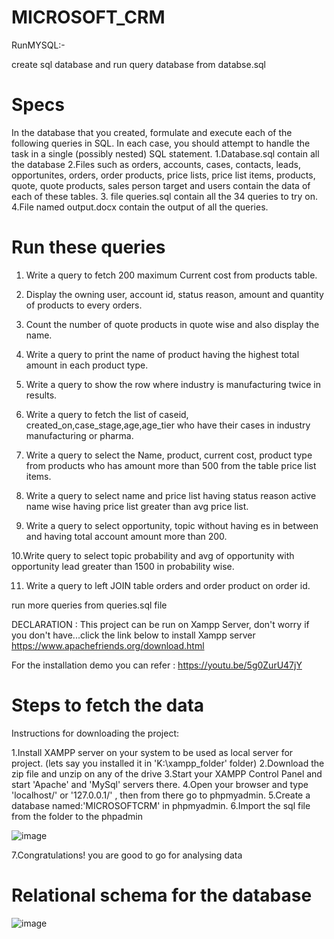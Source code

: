 # MICROSOFT_CRM
RunMYSQL:-

create sql database and run query database from databse.sql

# Specs

In the database that you created, formulate and execute each of the following queries in SQL. In each case, you should attempt to handle the task in a single (possibly nested) SQL statement.
1.Database.sql contain all the database 
2.Files such as orders, accounts, cases, contacts, leads, opportunites, orders, order products, price lists, price list items, products, quote, quote products, sales person target and users contain the data of each of these tables.
3. file queries.sql contain all the 34 queries to try on.
4.File named output.docx contain the output of all the queries.

# Run these queries

1. Write a query to fetch 200 maximum Current cost from products table. 

2. Display the owning user, account id, status reason, amount and quantity of products to every orders. 

3. Count the number of quote products in quote wise and also display the name. 

4. Write a query to print the name of product having the highest total amount in each product type. 

5. Write a query to show the row where industry is manufacturing twice in results. 

6. Write a query to fetch the list of caseid, created_on,case_stage,age,age_tier who have their cases in industry manufacturing or pharma. 

7. Write a query to select the Name, product, current cost, product type from products who has amount more than 500 from the table price list items. 

8. Write a query to select name and price list having status reason active name wise having price list greater than avg price list. 

9. Write a query to select opportunity, topic without having es in between and having total account amount more than 200. 

10.Write query to select topic probability and avg of opportunity with opportunity lead greater than 1500 in probability wise. 

11. Write a query to left JOIN table orders and order product on order id. 

run more queries from queries.sql file

DECLARATION : This project can be run on Xampp Server, don't worry if you don't have...click the link below to install Xampp server https://www.apachefriends.org/download.html

For the installation demo you can refer : https://youtu.be/5g0ZurU47jY

# Steps to fetch the data 
Instructions for downloading the project:

1.Install XAMPP server on your system to be used as local server for project. (lets say you installed it in 'K:\xampp_folder' folder)
2.Download the zip file and unzip on any of the drive
3.Start your XAMPP Control Panel and start 'Apache' and 'MySql' servers there.
4.Open your browser and type 'localhost/' or '127.0.0.1/' , then from there go to phpmyadmin.
5.Create a database named:'MICROSOFTCRM' in phpmyadmin.
6.Import the sql file from the folder to the phpadmin

![image](https://user-images.githubusercontent.com/72694919/117034532-07201080-ad21-11eb-9641-5053a6b2a15f.png)

7.Congratulations! you are good to go for analysing data

# Relational schema for the database

![image](https://user-images.githubusercontent.com/72694919/117034952-6f6ef200-ad21-11eb-9833-74ed9054cf86.png)
